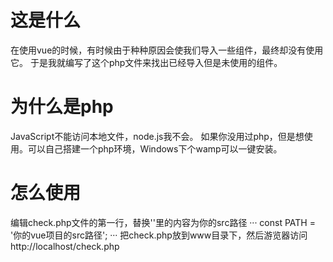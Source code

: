 # 这是什么
在使用vue的时候，有时候由于种种原因会使我们导入一些组件，最终却没有使用它。
于是我就编写了这个php文件来找出已经导入但是未使用的组件。
# 为什么是php
JavaScript不能访问本地文件，node.js我不会。
如果你没用过php，但是想使用。可以自己搭建一个php环境，Windows下个wamp可以一键安装。
# 怎么使用
编辑check.php文件的第一行，替换''里的内容为你的src路径
···
const PATH = '你的vue项目的src路径';
···
把check.php放到www目录下，然后游览器访问http://localhost/check.php

